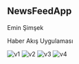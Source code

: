 ## NewsFeedApp

Emin Şimşek


Haber Akış Uygulaması



![v1](https://user-images.githubusercontent.com/33187905/118418572-8f0efe80-b6c1-11eb-838e-d8de3dfff54e.JPG)
![v2](https://user-images.githubusercontent.com/33187905/118418573-90402b80-b6c1-11eb-9081-5737198557b5.jpg)
![v3](https://user-images.githubusercontent.com/33187905/118418574-90402b80-b6c1-11eb-8ce4-c6df1513c87d.jpg)
![v4](https://user-images.githubusercontent.com/33187905/118418575-90d8c200-b6c1-11eb-8b39-3fb081a93e97.jpg)

